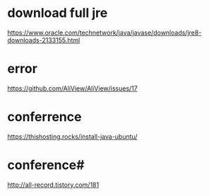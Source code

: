 
# download full jre
https://www.oracle.com/technetwork/java/javase/downloads/jre8-downloads-2133155.html

# error
https://github.com/AliView/AliView/issues/17

# conferrence
https://thishosting.rocks/install-java-ubuntu/

# conference#
http://all-record.tistory.com/181
